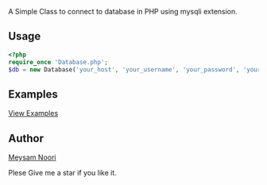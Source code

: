 A Simple Class to connect to database in PHP using mysqli extension.

## Usage
```php
<?php
require_once 'Database.php';
$db = new Database('your_host', 'your_username', 'your_password', 'your_database');
````
## Examples
[View Examples](example.php)


## Author
[Meysam Noori]("t.me/meysamnoori010")



Plese Give me a star if you like it.
